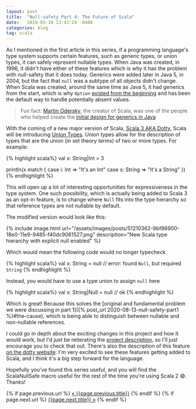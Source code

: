 ```yaml
---
layout: post
title:  "Null-safety Part 4: The Future of Scala"
date:   2019-03-10 13:42:24 -0400
categories: blog
tag: scala
---
```


As I mentioned in the first article in this series, if a programming language's type system supports certain features, such as generic types, or union types,  it can safely represent nullable types.  When Java was created, in 1996,  it didn't have either of these features which is why it has the problem with null-safety that it does today.  Generics were added later in Java 5, in 2004,  but the fact that `null` was a subtype of all objects didn't change.  When Scala was created, around the same time as Java 5, it had generics from the start, which is why `Option` [existed from the beginning](https://github.com/scala/scala/blob/v1.0.0-b5/sources/scala/Option.scala#L21) and has been the default way to handle potentially absent values.
> Fun fact: [Martin Odersky](https://en.wikipedia.org/wiki/Martin_Odersky), the creator of Scala, was one of the people who helped create the [initial design for generics in Java](https://homepages.inf.ed.ac.uk/wadler/gj/)

With the coming of a new major version of Scala, [Scala 3 AKA Dotty](https://dotty.epfl.ch/), Scala will be introducing [Union Types](https://dotty.epfl.ch/docs/reference/new-types/union-types.html).  Union types allow for the description of types that are the union (in set theory terms) of two or more types.  For example:

{% highlight scala%}
val x: String|Int = 3

println(x match {
    case i: Int => "It's an Int"
    case s: String => "It's a String"
})
{% endhighlight %}

This will open up a lot of interesting opportunities for expressiveness in the type system.  One such possibility, which is actually being added to Scala 3 as an opt-in feature, is to change where `Null` fits into the type hierarchy so that reference types are not nullable by default.

The modified version would look like this:

{% include image.html url="/assets/images/posts/51210362-9bf86900-18e0-11e9-9485-f40dc9061527.png" description="New Scala type hierarchy with explicit null enabled" %}

Which would mean the following code would no longer typecheck

{% highlight scala%}
val x: String = null // error: found `Null`,  but required `String`
{% endhighlight %}

Instead, you would have to use a type union to assign `null` here

{% highlight scala%}
val x: String|Null = null // ok
{% endhighlight %}

Which is great!  Because this solves the [original and fundamental problem we were discussing in part 1]({% post_url 2020-08-13-null-safety-part1 %}#the-cause), which is being able to distinguish between nullable and non-nullable references.  

I could go in depth about the exciting changes in this project and how it would work, but I'd just be reiterating the [project description](https://gist.github.com/abeln/9f79774bac111d99b3ae2cb9016a33e6), so I'll just encourage you to check that out.  There's also the description of this feature [on the dotty website](https://dotty.epfl.ch/docs/reference/other-new-features/explicit-nulls.html).  I'm very excited to see these features getting added to Scala, and I think it's a big step forward for the language.  

Hopefully you've found this series useful, and you will find the ScalaNullSafe macro useful for the rest of the time you're using Scala 2 :sweat_smile:.  Thanks!

<div class="PageNavigation">
  {% if page.previous.url %}
    <a class="prev" href="{{page.previous.url}}">&laquo; {{page.previous.title}}</a>
  {% endif %}
  {% if page.next.url %}
    <a class="next" href="{{page.next.url}}">{{page.next.title}} &raquo;</a>
  {% endif %}
</div>
